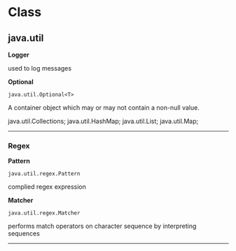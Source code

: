 # Class

## java.util

**Logger**

used to log messages 

**Optional**

`java.util.Optional<T>`

A container object which may or may not contain a non-null value.

java.util.Collections;
java.util.HashMap;
java.util.List;
java.util.Map;

---

### Regex

**Pattern**

`java.util.regex.Pattern`

complied regex expression

**Matcher**

`java.util.regex.Matcher`

performs match operators on character sequence by interpreting sequences

---


